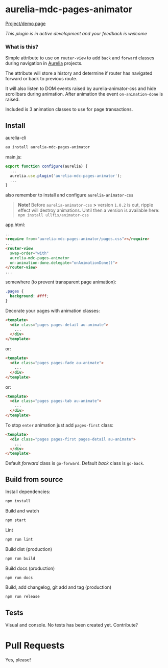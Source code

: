 # aurelia-mdc-pages-animator

[Project/demo page](https://ullfis.github.io/aurelia-mdc-pages-animator)

_This plugin is in active development and your feedback is welcome_

### What is this?

Simple attribute to use on `router-view` to add `back` and `forward` classes during navigation in [Aurelia](http://aurelia.io) projects.

The attribute will store a history and determine if router has navigated forward or back to previous route.

It will also listen to DOM events raised by aurelia-animator-css and hide scrollbars during animation. After animation the event `on-animation-done` is raised.

Included is 3 animation classes to use for page transactions.

## Install

aurelia-cli

```bash
au install aurelia-mdc-pages-animator
```

main.js:

```js
export function configure(aurelia) {
  ...
  aurelia.use.plugin('aurelia-mdc-pages-animator');
  ...
}
```

also remember to install and configure `aurelia-animator-css`

> **Note!** Before `aurelia-animator-css` **>** version `1.0.2` is out, ripple effect will destroy animations. Until then a version is available here: `npm install ullfis/animator-css`

app.html:

```html
...
<require from="aurelia-mdc-pages-animator/pages.css"></require>
...
<router-view 
  swap-order="with"
  aurelia-mdc-pages-animator
  on-animation-done.delegate="onAnimationDone()">
</router-view>
...
```

somewhere (to prevent transparent page animation):

```css
.pages {
  background: #fff;
}
```

Decorate your pages with animation classes:

```html
<template>
  <div class="pages pages-detail au-animate">
    ...
  </div>
</template>
```

or:

```html
<template>
  <div class="pages pages-fade au-animate">
    ...
  </div>
</template>
```

or:

```html
<template>
  <div class="pages pages-tab au-animate">
    ...
  </div>
</template>
```

To stop `enter` animation just add `pages-first` class:

```html
<template>
  <div class="pages pages-first pages-detail au-animate">
    ...
  </div>
</template>
```

Default *forward* class is `go-forward`. Default *back* class is `go-back`.


## Build from source

Install dependencies:

```bash
npm install
```

Build and watch

```bash
npm start
```

Lint

```bash
npm run lint
```

Build dist (production)

```bash
npm run build
```

Build docs (production)

```bash
npm run docs
```

Build, add changelog, git add and tag (production)

```bash
npm run release
```

## Tests

Visual and console. No tests has been created yet. Contribute?

# Pull Requests

Yes, please!

